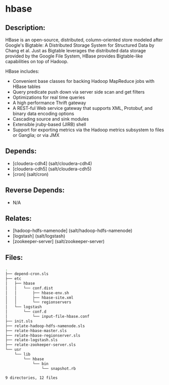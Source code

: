 # hbase

## Description:

HBase is an open-source, distributed, column-oriented store modeled after
Google's Bigtable: A Distributed Storage System for Structured Data by Chang et
al. Just as Bigtable leverages the distributed data storage provided by the
Google File System, HBase provides Bigtable-like capabilities on top of Hadoop.

HBase includes:

 * Convenient base classes for backing Hadoop MapReduce jobs with HBase tables
 * Query predicate push down via server side scan and get filters
 * Optimizations for real time queries
 * A high performance Thrift gateway
 * A REST-ful Web service gateway that supports XML, Protobuf, and binary data
   encoding options
 * Cascading source and sink modules
 * Extensible jruby-based (JIRB) shell
 * Support for exporting metrics via the Hadoop metrics subsystem to files or
   Ganglia; or via JMX

## Depends:

  -  [cloudera-cdh4] (salt/cloudera-cdh4)
  -  [cloudera-cdh5] (salt/cloudera-cdh5)
  -  [cron] (salt/cron)

## Reverse Depends:

  -  N/A

## Relates:

  -  [hadoop-hdfs-namenode] (salt/hadoop-hdfs-namenode)
  -  [logstash] (salt/logstash)
  -  [zookeeper-server] (salt/zookeeper-server)

## Files:

```bash
.
├── depend-cron.sls
├── etc
│   ├── hbase
│   │   └── conf.dist
│   │       ├── hbase-env.sh
│   │       ├── hbase-site.xml
│   │       └── regionservers
│   └── logstash
│       └── conf.d
│           └── input-file-hbase.conf
├── init.sls
├── relate-hadoop-hdfs-namenode.sls
├── relate-hbase-master.sls
├── relate-hbase-regionserver.sls
├── relate-logstash.sls
├── relate-zookeeper-server.sls
└── usr
    └── lib
        └── hbase
            └── bin
                └── snapshot.rb

9 directories, 12 files
```
